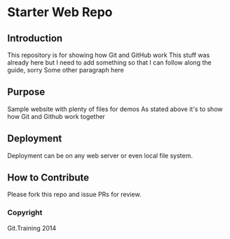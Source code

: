 # Starter Web Repo

## Introduction

This repository is for showing how Git and GitHub work
This stuff was already here but I need to add something so that I can follow along the guide, sorry
Some other paragraph here


## Purpose

Sample website with plenty of files for demos
As stated above it's to show how Git and Github work together

## Deployment
Deployment can be on any web server or even local file system.

## How to Contribute
Please fork this repo and issue PRs for review.

### Copyright
Git.Training 2014
